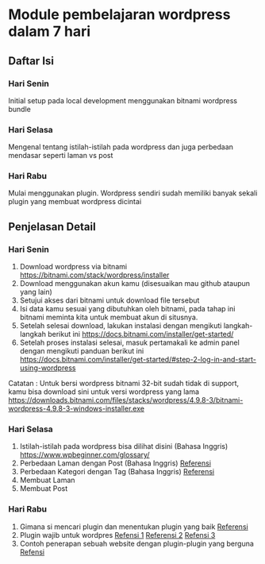 # Module pembelajaran wordpress dalam 7 hari
## Daftar Isi
### Hari Senin
Initial setup pada local development menggunakan bitnami wordpress bundle
### Hari Selasa
Mengenal tentang istilah-istilah pada wordpress dan juga perbedaan mendasar seperti laman vs post
### Hari Rabu
Mulai menggunakan plugin. Wordpress sendiri sudah memiliki banyak sekali plugin yang membuat wordpress dicintai


## Penjelasan Detail
### Hari Senin
1. Download wordpress via bitnami https://bitnami.com/stack/wordpress/installer
2. Download menggunakan akun kamu (disesuaikan mau github ataupun yang lain)
3. Setujui akses dari bitnami untuk download file tersebut
4. Isi data kamu sesuai yang dibutuhkan oleh bitnami, pada tahap ini bitnami meminta kita untuk membuat akun di situsnya.
5. Setelah selesai download, lakukan instalasi dengan mengikuti langkah-langkah berikut ini https://docs.bitnami.com/installer/get-started/
6. Setelah proses instalasi selesai, masuk pertamakali ke admin panel dengan mengikuti panduan berikut ini https://docs.bitnami.com/installer/get-started/#step-2-log-in-and-start-using-wordpress

Catatan : Untuk bersi wordpress bitnami 32-bit sudah tidak di support, kamu bisa download sini untuk versi wordpress yang lama https://downloads.bitnami.com/files/stacks/wordpress/4.9.8-3/bitnami-wordpress-4.9.8-3-windows-installer.exe

### Hari Selasa
1. Istilah-istilah pada wordpress bisa dilihat disini (Bahasa Inggris) https://www.wpbeginner.com/glossary/
2. Perbedaan Laman dengan Post (Bahasa Inggris) [Referensi](https://www.wpbeginner.com/beginners-guide/what-is-the-difference-between-posts-vs-pages-in-wordpress/)
3. Perbedaan Kategori dengan Tag (Bahasa Inggris) [Referensi](https://www.wpbeginner.com/beginners-guide/categories-vs-tags-seo-best-practices-which-one-is-better/)
4. Membuat Laman
5. Membuat Post

### Hari Rabu
1. Gimana si mencari plugin dan menentukan plugin yang baik [Referensi](https://www.wpbeginner.com/beginners-guide/how-to-choose-the-best-wordpress-plugin/)
2. Plugin wajib untuk wordpres [Refensi 1](https://www.wpbeginner.com/plugins/keep-your-wordpress-content-safe-with-backupbuddy/) [Referensi 2](https://www.wpbeginner.com/plugins/how-to-install-and-setup-wordpress-seo-plugin-by-yoast/) [Refensi 3](https://wordpress.org/plugins/wpforms-lite/)
3. Contoh penerapan sebuah website dengan plugin-plugin yang berguna [Refensi](https://www.wpbeginner.com/blueprint/)

